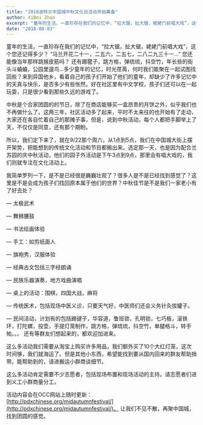```yaml
---
title: "2018波特兰中国城中秋文化日活动开始筹备"
author: XiBei Zhao
excerpt: "​童年的生活，一直珍存在我们的记忆中，“拉大锯，扯大锯，姥姥门前唱大戏”，这个您还记得多少？ “马兰开花二十一，二五六，二五七，二八二九三十一...” 您还能像当年那样跳猴皮筋吗？ 还有踢毽子，跳方格，弹琉琉，抖空竹，年长些的街头斗蛐蛐，公园里遛鸟...多少童年的记忆，时光荏苒，何时我们能聚在一起试图找回些？来到异国他乡，看着自己的孩子们开始了他们的童年，却缺少了许多记忆中的天真与快乐，是否多少有些怅然，好在社区里有中文学校，孩子们还可以在一起玩耍，只是很少看到那些久远的游戏了。"
date: "2018-08-03"
---
```


​​童年的生活，一直珍存在我们的记忆中，“拉大锯，扯大锯，姥姥门前唱大戏”，这个您还记得多少？ “马兰开花二十一，二五六，二五七，二八二九三十一...” 您还能像当年那样跳猴皮筋吗？ 还有踢毽子，跳方格，弹琉琉，抖空竹，年长些的街头斗蛐蛐，公园里遛鸟...多少童年的记忆，时光荏苒，何时我们能聚在一起试图找回些？来到异国他乡，看着自己的孩子们开始了他们的童年，却缺少了许多记忆中的天真与快乐，是否多少有些怅然，好在社区里有中文学校，孩子们还可以在一起玩耍，只是很少看到那些久远的游戏了。

中秋是个合家团圆的的节日，除了在商店能够买一盒昂贵的月饼之外，似乎我们也不再做什么了。这两三年，社区活动多了起来，平时不太来往的也开始有了走动，大家还在各自忙着自己的那摊子事，但是，说到中秋活动，每个人都把手脚举上了天，不仅仅是同意，还有那个期盼。

所以，我们定下来了，就在9/22那个周六，从1点到5点，我们在中国城大街上摆开架势，把能想到的传统文化活动和节目都搬出来。选定那一天，也是因为配合兰苏园的庆中秋活动，他们的园子外活动是下午3点到9点，那里会有唱大戏的，我们则就专注在文化活动上。

我简单罗列一下，是不是已经很是巍巍壮观了？很多人是不是已经找到感觉了？这里是不是会成为孩子们找回原本属于他们的世界？中秋佳节是不是我们一家老小有了好去处？

— 太极武术

— 舞狮腰鼓

— 书法绘画体验

— 手工：如剪纸面人

— 旗袍秀，汉服体验

— 经典古文包括三字经朗诵

— 民族乐器演奏，地方戏曲演唱

— 桌上的活动：围棋，四国大战，麻将

— 传统医术，包括现场中医义诊，只要天气好，中医师们还会义务针灸拔罐子。

— 民间活动，计划有的包括踢键子，华容道，鲁班锁，孔明锁，七巧板，滚铁环，打陀螺，投壶，手提灯笼制作，跳方格，弹琉琉，抖空竹，单腿格斗，转手帕。。。 还有等群友们想起来的，都欢迎加进来。

这么多活动我们需要从淘宝上购买许多用品，我们额外买了10个大红灯笼，这次时间够，我们就海运了。但是其他小东西，希望能找到要从国内回来的群友帮助捎带。能帮助到的，请进搬运小群商谈细节。

这么多活动肯定需要不少志愿者，包括现场布置和现场活动的主持。请志愿者们进到义工小群商量分工。

活动内容会在OCC网站上随时更新： [http://pdxchinese.org/midautumnfestival/](http://pdxchinese.org/midautumnfestival/)。 让我们不见不散，再聚中国城，找到团圆的感觉。
